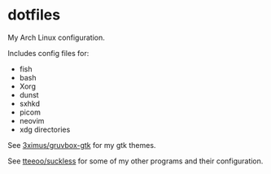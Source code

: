 # dotfiles
My Arch Linux configuration.

Includes config files for:
* fish
* bash
* Xorg
* dunst
* sxhkd
* picom
* neovim
* xdg directories

See [3ximus/gruvbox-gtk](https://github.com/3ximus/gruvbox-gtk) for my gtk themes.

See [tteeoo/suckless](https://github.com/tteeoo/suckless) for some of my other programs and their configuration.
